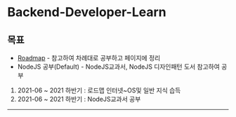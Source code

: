# Backend-Developer-Learn

## 목표
- [Roadmap](https://roadmap.sh/backend) - 참고하여 차례대로 공부하고 페이지에 정리
- NodeJS 공부(Default) - NodeJS교과서, NodeJS 디자인패턴 도서 참고하여 공부

1. 2021-06 ~ 2021 하반기 : 로드맵 인터넷~OS및 일반 지식 습득
2. 2021-06 ~ 2021 하반기 : NodeJS교과서 공부
---
